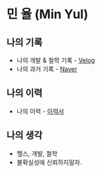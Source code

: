 # 민 율 (Min Yul)

## 나의 기록 
- 나의 개발 & 철학 기록 - [Velog](https://velog.io/@minyul)
- 나의 과거 기록 - [Naver](https://blog.naver.com/ggomjae)
## 나의 이력
- 나의 이력 - [이력서](https://github.com/minyul/MINYUL_RESUME)
## 나의 생각
-  헬스, 개발, 철학
-  불확실성에 신뢰하지말자.
